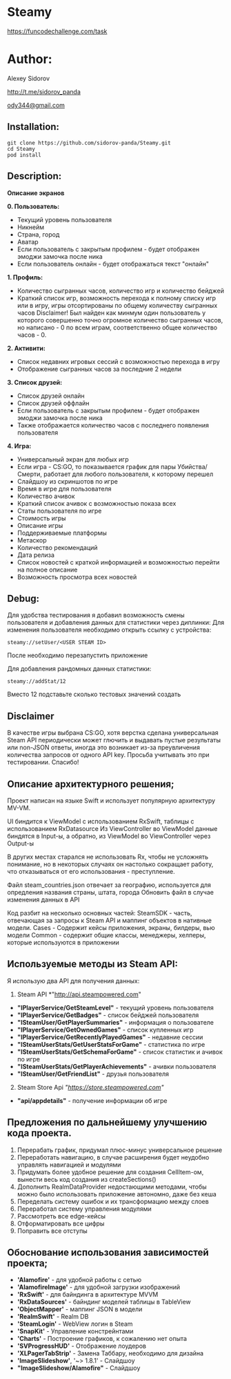 # Steamy
https://funcodechallenge.com/task

# Author:

Alexey Sidorov

http://t.me/sidorov_panda

ody344@gmail.com


Installation:
-----------
```
git clone https://github.com/sidorov-panda/Steamy.git
cd Steamy
pod install
```

Description:
-----------
**Описание экранов**

**0. Пользователь:**
* Текущий уровень пользователя
* Никнейм
* Страна, город
* Аватар
* Если пользователь с закрытым профилем - будет отображен эмоджи замочка после ника
* Если пользователь онлайн - будет отображаться текст "онлайн"
 
**1. Профиль:**
 * Количество сыгранных часов,  количество игр и количество бейджей
 * Краткий список игр, возможность перехода к полному списку игр или в игру, игры отсортированы по общему количеству сыгранных часов
 Disclaimer! Был найден как минмум один пользователь у которого совершенно точно огромное количество сыгранных часов, но написано - 0 по всем играм, соответственно общее количество часов - 0.

 **2. Активити:**
 * Список недавних игровых сессий с возможностью перехода в игру
 * Отображение сыгранных часов за последние 2 недели
 
 **3. Список друзей:**
 * Список друзей онлайн
 * Список друзей оффлайн
 * Если пользователь с закрытым профилем - будет отображен эмоджи замочка после ника
 * Также отображается количество часов с последнего появления пользователя
 
 **4. Игра:**
 * Универсальный экран для любых игр
 * Если игра - CS:GO, то показывается график для пары Убийства/Смерти, работает для любого пользователя, к которому перешел
 * Слайдшоу из скриншотов по игре
 * Время в игре для пользователя
 * Количество ачивок
 * Краткий список ачивок с возможностью показа всех
 * Статы пользователя по игре
 * Стоимость игры
 * Описание игры
 * Поддерживаемые платформы
 * Метаскор
 * Количество рекомендаций
 * Дата релиза
 * Список новостей с краткой информацией и возможностью перейти на полное описание
 * Возможность просмотра всех новостей

Debug:
-----------
Для удобства тестирования я добавил возможность смены пользователя и добавления данных для статистики через диплинки:
Для изменения пользователя необходимо открыть ссылку с устройства:
```
steamy://setUser/<USER STEAM ID>
```
После необходимо перезапустить приложение

Для добавления рандомных данных статистики:
```
steamy://addStat/12
```
Вместо 12 подставьте сколько тестовых значений создать

Disclaimer
-----------
В качестве игры выбрана CS:GO, хотя верстка сделана универсальная
Steam API периодически может глючить и выдавать пустые результаты или non-JSON ответы, иногда это возникает из-за преувличения количества запросов от одного API key.
Просьба учитывать это при тестировании. Спасибо!

Описание архитектурного решения;
-----------
Проект написан на языке Swift и использует популярную архитектуру MV-VM.

UI биндится к ViewModel c использованием RxSwift, таблицы с использованием RxDatasource
Из ViewController во ViewModel данные биндятся в Input-ы,
а обратно, из ViewModel во ViewController через Output-ы

В других местах старался не использовать Rx, чтобы не усложнять понимание, но в некоторых случаях он настолько сокращает работу, что отказываться от его использования - преступление.

Файл steam_countries.json отвечает за географию, используется для опредления названия страны, штата, города
Обновить файл в случае изменения данных в API

Код разбит на несколько основных частей:
SteamSDK - часть, отвечающая за запросы к Steam API и маппинг объектов в нативные модели.
Cases - Содержит кейсы приложения, экраны, билдеры, вью модели
Common - содержит общие классы, менеджеры, хелперы, которые используются в приложении

Используемые методы из Steam API:
-----------
Я использую два API для получения данных:
1. Steam API *"http://api.steampowered.com"
  * **"IPlayerService/GetSteamLevel"** - текущий уровень пользователя
  * **"IPlayerService/GetBadges"** - список бейджей пользователя
  * **"ISteamUser/GetPlayerSummaries"** - информация о пользователе
  * **"IPlayerService/GetOwnedGames"** - список купленных игр
  * **"IPlayerService/GetRecentlyPlayedGames"** - недавние сессии
  * **"ISteamUserStats/GetUserStatsForGame"** - статистика по игре
  * **"ISteamUserStats/GetSchemaForGame"** - список статистик и ачивок по игре
  * **"ISteamUserStats/GetPlayerAchievements"** - ачивки пользователя
  * **"ISteamUser/GetFriendList"** - друзья пользователя

2. Steam Store Api *"https://store.steampowered.com"*
  * **"api/appdetails"** - получение информации об игре

Предложения по дальнейшему улучшению кода проекта.
-----------
1. Перерабать график, придумал плюс-минус универсальное решение
2. Переработать навигацию, в случае расширения будет неудобно управлять навигацией и модулями
3. Придумать более удобное решение для создания CellItem-ом, вынести весь код создания из createSections()
4. Дополнить RealmDataProvider недостающими методами, чтобы можно было использовать приложение автономно, даже без кеша
5. Переделать систему ошибок и их трансформацию между слоев
6. Переработал систему управления модулями
7. Рассмотреть все edge-кейсы
8. Отформатировать все цифры
9. Поправить все отступы

Обоснование использования зависимостей проекта;
-----------
* **'Alamofire'** - для удобной работы с сетью
* **'AlamofireImage'** - для удобной загрузки изображений
* **'RxSwift'** - для байндинга в архитектуре MVVM
* **'RxDataSources'** - байндинг моделей таблицы в TableView
* **'ObjectMapper'** - маппинг JSON в модели
* **'RealmSwift'** - Realm DB
* **'SteamLogin'** - WebView логин в Steam
* **'SnapKit'** - Управление констрейнтами
* **'Charts'** - Построение графиков, к сожалению нет опыта
* **'SVProgressHUD'** - Отображение лоудеров
* **'XLPagerTabStrip'** - Замена Таббару, необходимо для дизайна
* **'ImageSlideshow'**, '~> 1.8.1' - Слайдшоу
* **"ImageSlideshow/Alamofire"** - Слайдшоу
